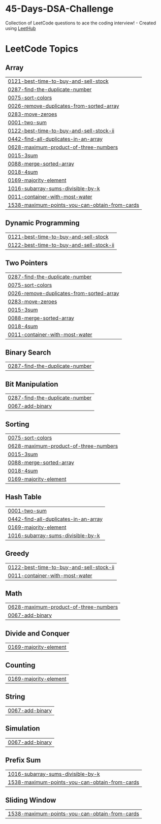 # 45-Days-DSA-Challenge
Collection of LeetCode questions to ace the coding interview! - Created using [LeetHub](https://github.com/QasimWani/LeetHub)

<!---LeetCode Topics Start-->
# LeetCode Topics
## Array
|  |
| ------- |
| [0121-best-time-to-buy-and-sell-stock](https://github.com/rizzit11/45-Days-DSA-Challenge/tree/master/0121-best-time-to-buy-and-sell-stock) |
| [0287-find-the-duplicate-number](https://github.com/rizzit11/45-Days-DSA-Challenge/tree/master/0287-find-the-duplicate-number) |
| [0075-sort-colors](https://github.com/rizzit11/45-Days-DSA-Challenge/tree/master/0075-sort-colors) |
| [0026-remove-duplicates-from-sorted-array](https://github.com/rizzit11/45-Days-DSA-Challenge/tree/master/0026-remove-duplicates-from-sorted-array) |
| [0283-move-zeroes](https://github.com/rizzit11/45-Days-DSA-Challenge/tree/master/0283-move-zeroes) |
| [0001-two-sum](https://github.com/rizzit11/45-Days-DSA-Challenge/tree/master/0001-two-sum) |
| [0122-best-time-to-buy-and-sell-stock-ii](https://github.com/rizzit11/45-Days-DSA-Challenge/tree/master/0122-best-time-to-buy-and-sell-stock-ii) |
| [0442-find-all-duplicates-in-an-array](https://github.com/rizzit11/45-Days-DSA-Challenge/tree/master/0442-find-all-duplicates-in-an-array) |
| [0628-maximum-product-of-three-numbers](https://github.com/rizzit11/45-Days-DSA-Challenge/tree/master/0628-maximum-product-of-three-numbers) |
| [0015-3sum](https://github.com/rizzit11/45-Days-DSA-Challenge/tree/master/0015-3sum) |
| [0088-merge-sorted-array](https://github.com/rizzit11/45-Days-DSA-Challenge/tree/master/0088-merge-sorted-array) |
| [0018-4sum](https://github.com/rizzit11/45-Days-DSA-Challenge/tree/master/0018-4sum) |
| [0169-majority-element](https://github.com/rizzit11/45-Days-DSA-Challenge/tree/master/0169-majority-element) |
| [1016-subarray-sums-divisible-by-k](https://github.com/rizzit11/45-Days-DSA-Challenge/tree/master/1016-subarray-sums-divisible-by-k) |
| [0011-container-with-most-water](https://github.com/rizzit11/45-Days-DSA-Challenge/tree/master/0011-container-with-most-water) |
| [1538-maximum-points-you-can-obtain-from-cards](https://github.com/rizzit11/45-Days-DSA-Challenge/tree/master/1538-maximum-points-you-can-obtain-from-cards) |
## Dynamic Programming
|  |
| ------- |
| [0121-best-time-to-buy-and-sell-stock](https://github.com/rizzit11/45-Days-DSA-Challenge/tree/master/0121-best-time-to-buy-and-sell-stock) |
| [0122-best-time-to-buy-and-sell-stock-ii](https://github.com/rizzit11/45-Days-DSA-Challenge/tree/master/0122-best-time-to-buy-and-sell-stock-ii) |
## Two Pointers
|  |
| ------- |
| [0287-find-the-duplicate-number](https://github.com/rizzit11/45-Days-DSA-Challenge/tree/master/0287-find-the-duplicate-number) |
| [0075-sort-colors](https://github.com/rizzit11/45-Days-DSA-Challenge/tree/master/0075-sort-colors) |
| [0026-remove-duplicates-from-sorted-array](https://github.com/rizzit11/45-Days-DSA-Challenge/tree/master/0026-remove-duplicates-from-sorted-array) |
| [0283-move-zeroes](https://github.com/rizzit11/45-Days-DSA-Challenge/tree/master/0283-move-zeroes) |
| [0015-3sum](https://github.com/rizzit11/45-Days-DSA-Challenge/tree/master/0015-3sum) |
| [0088-merge-sorted-array](https://github.com/rizzit11/45-Days-DSA-Challenge/tree/master/0088-merge-sorted-array) |
| [0018-4sum](https://github.com/rizzit11/45-Days-DSA-Challenge/tree/master/0018-4sum) |
| [0011-container-with-most-water](https://github.com/rizzit11/45-Days-DSA-Challenge/tree/master/0011-container-with-most-water) |
## Binary Search
|  |
| ------- |
| [0287-find-the-duplicate-number](https://github.com/rizzit11/45-Days-DSA-Challenge/tree/master/0287-find-the-duplicate-number) |
## Bit Manipulation
|  |
| ------- |
| [0287-find-the-duplicate-number](https://github.com/rizzit11/45-Days-DSA-Challenge/tree/master/0287-find-the-duplicate-number) |
| [0067-add-binary](https://github.com/rizzit11/45-Days-DSA-Challenge/tree/master/0067-add-binary) |
## Sorting
|  |
| ------- |
| [0075-sort-colors](https://github.com/rizzit11/45-Days-DSA-Challenge/tree/master/0075-sort-colors) |
| [0628-maximum-product-of-three-numbers](https://github.com/rizzit11/45-Days-DSA-Challenge/tree/master/0628-maximum-product-of-three-numbers) |
| [0015-3sum](https://github.com/rizzit11/45-Days-DSA-Challenge/tree/master/0015-3sum) |
| [0088-merge-sorted-array](https://github.com/rizzit11/45-Days-DSA-Challenge/tree/master/0088-merge-sorted-array) |
| [0018-4sum](https://github.com/rizzit11/45-Days-DSA-Challenge/tree/master/0018-4sum) |
| [0169-majority-element](https://github.com/rizzit11/45-Days-DSA-Challenge/tree/master/0169-majority-element) |
## Hash Table
|  |
| ------- |
| [0001-two-sum](https://github.com/rizzit11/45-Days-DSA-Challenge/tree/master/0001-two-sum) |
| [0442-find-all-duplicates-in-an-array](https://github.com/rizzit11/45-Days-DSA-Challenge/tree/master/0442-find-all-duplicates-in-an-array) |
| [0169-majority-element](https://github.com/rizzit11/45-Days-DSA-Challenge/tree/master/0169-majority-element) |
| [1016-subarray-sums-divisible-by-k](https://github.com/rizzit11/45-Days-DSA-Challenge/tree/master/1016-subarray-sums-divisible-by-k) |
## Greedy
|  |
| ------- |
| [0122-best-time-to-buy-and-sell-stock-ii](https://github.com/rizzit11/45-Days-DSA-Challenge/tree/master/0122-best-time-to-buy-and-sell-stock-ii) |
| [0011-container-with-most-water](https://github.com/rizzit11/45-Days-DSA-Challenge/tree/master/0011-container-with-most-water) |
## Math
|  |
| ------- |
| [0628-maximum-product-of-three-numbers](https://github.com/rizzit11/45-Days-DSA-Challenge/tree/master/0628-maximum-product-of-three-numbers) |
| [0067-add-binary](https://github.com/rizzit11/45-Days-DSA-Challenge/tree/master/0067-add-binary) |
## Divide and Conquer
|  |
| ------- |
| [0169-majority-element](https://github.com/rizzit11/45-Days-DSA-Challenge/tree/master/0169-majority-element) |
## Counting
|  |
| ------- |
| [0169-majority-element](https://github.com/rizzit11/45-Days-DSA-Challenge/tree/master/0169-majority-element) |
## String
|  |
| ------- |
| [0067-add-binary](https://github.com/rizzit11/45-Days-DSA-Challenge/tree/master/0067-add-binary) |
## Simulation
|  |
| ------- |
| [0067-add-binary](https://github.com/rizzit11/45-Days-DSA-Challenge/tree/master/0067-add-binary) |
## Prefix Sum
|  |
| ------- |
| [1016-subarray-sums-divisible-by-k](https://github.com/rizzit11/45-Days-DSA-Challenge/tree/master/1016-subarray-sums-divisible-by-k) |
| [1538-maximum-points-you-can-obtain-from-cards](https://github.com/rizzit11/45-Days-DSA-Challenge/tree/master/1538-maximum-points-you-can-obtain-from-cards) |
## Sliding Window
|  |
| ------- |
| [1538-maximum-points-you-can-obtain-from-cards](https://github.com/rizzit11/45-Days-DSA-Challenge/tree/master/1538-maximum-points-you-can-obtain-from-cards) |
<!---LeetCode Topics End-->